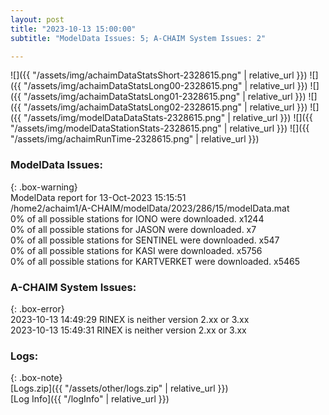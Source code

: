 ```yaml
---
layout: post
title: "2023-10-13 15:00:00"
subtitle: "ModelData Issues: 5; A-CHAIM System Issues: 2"

---
```


![]({{ "/assets/img/achaimDataStatsShort-2328615.png" | relative_url }})
![]({{ "/assets/img/achaimDataStatsLong00-2328615.png" | relative_url }})
![]({{ "/assets/img/achaimDataStatsLong01-2328615.png" | relative_url }})
![]({{ "/assets/img/achaimDataStatsLong02-2328615.png" | relative_url }})
![]({{ "/assets/img/modelDataDataStats-2328615.png" | relative_url }})
![]({{ "/assets/img/modelDataStationStats-2328615.png" | relative_url }})
![]({{ "/assets/img/achaimRunTime-2328615.png" | relative_url }})


### ModelData Issues:  
  
{: .box-warning}  
 ModelData report for 13-Oct-2023 15:15:51   
 /home2/achaim1/A-CHAIM/modelData/2023/286/15/modelData.mat   
 0% of all possible stations for IONO were downloaded. x1244   
 0% of all possible stations for JASON were downloaded. x7   
 0% of all possible stations for SENTINEL were downloaded. x547   
 0% of all possible stations for KASI were downloaded. x5756   
 0% of all possible stations for KARTVERKET were downloaded. x5465   
  
### A-CHAIM System Issues:  
  
{: .box-error}  
2023-10-13 14:49:29 RINEX is neither version 2.xx or 3.xx  
2023-10-13 15:49:31 RINEX is neither version 2.xx or 3.xx  

### Logs:  
  
{: .box-note}  
[Logs.zip]({{ "/assets/other/logs.zip" | relative_url }})  
[Log Info]({{ "/logInfo" | relative_url }})  
